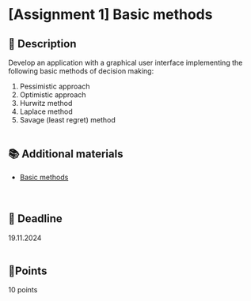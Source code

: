 
# [Assignment 1] Basic methods

## 📑 Description 

Develop an application with a graphical user interface implementing the following basic methods of decision making:
1. Pessimistic approach
2. Optimistic approach
3. Hurwitz method
4. Laplace method
5. Savage (least regret) method
<br/><br/>


## 📚 Additional materials
- [Basic methods](...)<br/><br/><br/>


## 📅 Deadline
19.11.2024<br/><br/>


## 🎯Points
10 points

